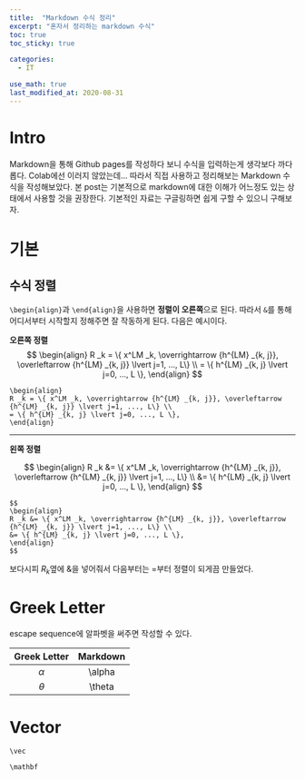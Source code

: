 ```yaml
---
title:  "Markdown 수식 정리"
excerpt: "혼자서 정리하는 markdown 수식"
toc: true
toc_sticky: true

categories:
  - IT

use_math: true
last_modified_at: 2020-08-31
---
```


# Intro

Markdown을 통해 Github pages를 작성하다 보니 수식을 입력하는게 생각보다 까다롭다. Colab에선 이러지 않았는데... 따라서 직접 사용하고 정리해보는 Markdown 수식을 작성해보았다. 본 post는 기본적으로 markdown에 대한 이해가 어느정도 있는 상태에서 사용할 것을 권장한다. 기본적인 자료는 구글링하면 쉽게 구할 수 있으니 구해보자.

# 기본

## 수식 정렬

`\begin{align}`과 `\end{align}`을 사용하면 **정렬이 오른쪽**으로 된다. 따라서 `&`를 통해 어디서부터 시작할지 정해주면 잘 작동하게 된다. 다음은 예시이다.

**오른쪽 정렬**
$$
\begin{align}
R _k = \{ x^LM _k, \overrightarrow {h^{LM} _{k, j}}, \overleftarrow {h^{LM} _{k, j}} \lvert j=1, ..., L\} \\
= \{ h^{LM} _{k, j} \lvert j=0, ..., L \},
\end{align}
$$

```
\begin{align}
R _k = \{ x^LM _k, \overrightarrow {h^{LM} _{k, j}}, \overleftarrow {h^{LM} _{k, j}} \lvert j=1, ..., L\} \\
= \{ h^{LM} _{k, j} \lvert j=0, ..., L \},
\end{align}
```

---

**왼쪽 정렬**

$$
\begin{align}
R _k &= \{ x^LM _k, \overrightarrow {h^{LM} _{k, j}}, \overleftarrow {h^{LM} _{k, j}} \lvert j=1, ..., L\} \\
&= \{ h^{LM} _{k, j} \lvert j=0, ..., L \},
\end{align}
$$

```
$$
\begin{align}
R _k &= \{ x^LM _k, \overrightarrow {h^{LM} _{k, j}}, \overleftarrow {h^{LM} _{k, j}} \lvert j=1, ..., L\} \\
&= \{ h^{LM} _{k, j} \lvert j=0, ..., L \},
\end{align}
$$
```

보다시피 $R _k$옆에 &을 넣어줘서 다음부터는 $=$부터 정렬이 되게끔 만들었다.



# Greek Letter

escape sequence에 알파벳을 써주면 작성할 수 있다. 

| Greek Letter | Markdown |
| :---: | :---: |
| $\alpha$ | \alpha |
| $\theta$ | \theta |

# Vector

`\vec`

`\mathbf`

